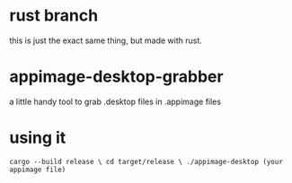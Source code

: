 # rust branch
this is just the exact same thing, but made with rust.

# appimage-desktop-grabber
a little handy tool to grab .desktop files in .appimage files

# using it
``cargo --build release \
cd target/release \
./appimage-desktop (your appimage file)``

